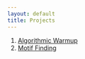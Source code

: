 ```yaml
---
layout: default
title: Projects
---
```


1. [Algorithmic Warmup](projects/project_1.html)
2. [Motif Finding](projects/project_2.html)
